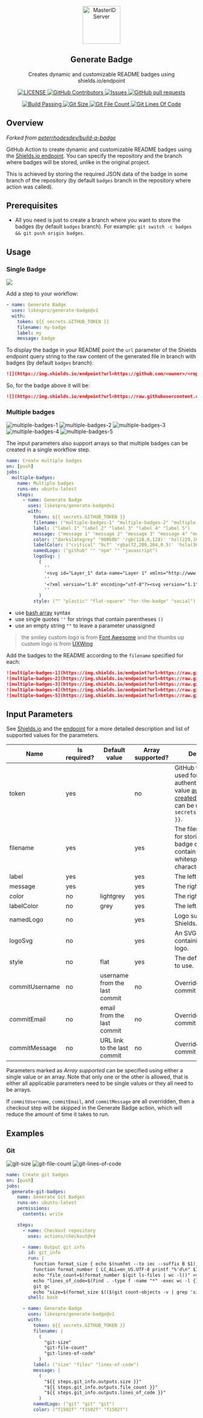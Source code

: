 <p align="center">
 <img width="100px" src="https://github.com/likespro.png" align="center" alt="MasterID Server" />
 <h2 align="center">Generate Badge</h2>
 <p align="center">Creates dynamic and customizable README badges using shields.io/endpoint</p>
</p>
<p align="center">
    <a href="https://github.com/likespro/generate-badge">
      <img alt="LICENSE" src="https://img.shields.io/badge/licence-MIT-yellow" />
    </a>
    <a href="https://github.com/likespro/generate-badge/graphs/contributors">
      <img alt="GitHub Contributors" src="https://img.shields.io/github/contributors/likespro/generate-badge" />
    </a>
    <a href="https://github.com/likespro/generate-badge/issues">
      <img alt="Issues" src="https://img.shields.io/github/issues/likespro/generate-badge?color=0088ff" />
    </a>
    <a href="https://github.com/likespro/generate-badge/pulls">
      <img alt="GitHub pull requests" src="https://img.shields.io/github/issues-pr/likespro/generate-badge?color=0088ff" />
    </a>
  </p>
<p align="center">
    <a href="https://github.com/likespro/generate-badge/actions/workflows/main-branch.yml">
      <img alt="Build Passing" src="https://github.com/likespro/generate-badge/workflows/Main Branch Workflow/badge.svg" />
    </a>
    <a href="https://github.com/likespro/generate-badge">
      <img alt="Git Size" src="https://img.shields.io/endpoint?url=https://raw.githubusercontent.com/likespro/generate-badge/badges/git-size.md" />
    </a>
    <a href="https://github.com/likespro/generate-badge">
      <img alt="Git File Count" src="https://img.shields.io/endpoint?url=https://raw.githubusercontent.com/likespro/generate-badge/badges/git-file-count.md" />
    </a>
    <a href="https://github.com/likespro/generate-badge">
      <img alt="Git Lines Of Code" src="https://img.shields.io/endpoint?url=https://raw.githubusercontent.com/likespro/generate-badge/badges/git-lines-of-code.md" />
    </a>
  </p>

## Overview
*Forked from [peterrhodesdev/build-a-badge](https://github.com/peterrhodesdev/build-a-badge)*

GitHub Action to create dynamic and customizable README badges using the [Shields.io endpoint](https://shields.io/endpoint). You can specify the repository and the branch where badges will be stored, unlike in the original project.

This is achieved by storing the required JSON data of the badge in some branch of the repository (by default `badges` branch in the repository where action was called).

## Prerequisites
- All you need is just to create a branch where you want to store the badges (by default `badges` branch). For example: `git switch -c badges && git push origin badges`.

## Usage
### Single Badge
![](https://img.shields.io/endpoint?url=https://raw.githubusercontent.com/likespro/generate-badge/badges/my-badge.md)

Add a step to your workflow:

```yml
- name: Generate Badge
  uses: likespro/generate-badge@v1
  with:
    token: ${{ secrets.GITHUB_TOKEN }}
    filename: my-badge
    label: my
    message: badge
```

To display the badge in your README point the `url` parameter of the Shields endpoint query string to the raw content of the generated file in branch with badges (by default `badges` branch):

```markdown
![](https://img.shields.io/endpoint?url=https://github.com/<owner>/<repo>/blob/<branch-with-badges>/<filename>.md)
```

So, for the badge above it will be:

```markdown
![](https://img.shields.io/endpoint?url=https://raw.githubusercontent.com/likespro/generate-badge/badges/my-badge.md)
```

### Multiple badges

![multiple-badges-1](https://img.shields.io/endpoint?url=https://raw.githubusercontent.com/likespro/generate-badge/badges/multiple-badges-1.md) ![multiple-badges-2](https://img.shields.io/endpoint?url=https://raw.githubusercontent.com/likespro/generate-badge/badges/multiple-badges-2.md) ![multiple-badges-3](https://img.shields.io/endpoint?url=https://raw.githubusercontent.com/likespro/generate-badge/badges/multiple-badges-3.md) ![multiple-badges-4](https://img.shields.io/endpoint?url=https://raw.githubusercontent.com/likespro/generate-badge/badges/multiple-badges-4.md) ![multiple-badges-5](https://img.shields.io/endpoint?url=https://raw.githubusercontent.com/likespro/generate-badge/badges/multiple-badges-5.md)

The input parameters also support arrays so that multiple badges can be created in a single workflow step.

```yml
name: Create multiple badges
on: [push]
jobs:
  multiple-badges:
    name: Multiple badges
    runs-on: ubuntu-latest
    steps:
      - name: Generate Badge
        uses: likespro/generate-badge@v1
        with:
          token: ${{ secrets.GITHUB_TOKEN }}
          filename: ("multiple-badges-1" "multiple-badges-2" "multiple-badges-3" "multiple-badges-4" "multiple-badges-5")
          label: ("label 1" "label 2" "label 3" "label 4" "label 5")
          message: ("message 1" "message 2" "message 3" "message 4" "message 5")
          color: ("darkslategrey" "008b8b" 'rgb(128,0,128)' 'hsl(229,100%,50%)' "")
          labelColor: ("critical" "9cf" 'rgba(72,209,204,0.5)' 'hsla(36,80%,40%,0.7)' "")
          namedLogo: ("github" "" "npm" "" "javascript")
          logoSvg: |
            (
              ''
              '<svg id="Layer_1" data-name="Layer 1" xmlns="http://www.w3.org/2000/svg" viewBox="0 0 122.88 122.88"><defs><style>.cls-1{fill:#ffd528;}.cls-1,.cls-2{fill-rule:evenodd;}.cls-2{fill:#141518;}</style></defs><title>smiley</title><path class="cls-1" d="M45.54,2.11A61.42,61.42,0,1,1,2.11,77.34,61.42,61.42,0,0,1,45.54,2.11Z"/><path class="cls-2" d="M45.78,32.27c4.3,0,7.79,5,7.79,11.27s-3.49,11.27-7.79,11.27S38,49.77,38,43.54s3.48-11.27,7.78-11.27Z"/><path class="cls-2" d="M77.1,32.27c4.3,0,7.78,5,7.78,11.27S81.4,54.81,77.1,54.81s-7.79-5-7.79-11.27S72.8,32.27,77.1,32.27Z"/><path d="M28.8,70.82a39.65,39.65,0,0,0,8.83,8.41,42.72,42.72,0,0,0,25,7.53,40.44,40.44,0,0,0,24.12-8.12,35.75,35.75,0,0,0,7.49-7.87.22.22,0,0,1,.31,0L97,73.14a.21.21,0,0,1,0,.29A45.87,45.87,0,0,1,82.89,88.58,37.67,37.67,0,0,1,62.83,95a39,39,0,0,1-20.68-5.55A50.52,50.52,0,0,1,25.9,73.57a.23.23,0,0,1,0-.28l2.52-2.5a.22.22,0,0,1,.32,0l0,0Z"/></svg>'
              ''
              '<?xml version="1.0" encoding="utf-8"?><svg version="1.1" id="Layer_1" xmlns="http://www.w3.org/2000/svg" xmlns:xlink="http://www.w3.org/1999/xlink" x="0px" y="0px" viewBox="0 0 122.88 106.16" style="enable-background:new 0 0 122.88 106.16" xml:space="preserve"><style type="text/css">.st0{fill-rule:evenodd;clip-rule:evenodd;}</style><g><path fill="#b5eaaa" class="st0" d="M4.02,44.6h27.36c2.21,0,4.02,1.81,4.02,4.03v53.51c0,2.21-1.81,4.03-4.02,4.03H4.02 c-2.21,0-4.02-1.81-4.02-4.03V48.63C0,46.41,1.81,44.6,4.02,44.6L4.02,44.6z M63.06,4.46c2.12-10.75,19.72-0.85,20.88,16.48 c0.35,5.3-0.2,11.47-1.5,18.36l25.15,0c10.46,0.41,19.59,7.9,13.14,20.2c1.47,5.36,1.69,11.65-2.3,14.13 c0.5,8.46-1.84,13.7-6.22,17.84c-0.29,4.23-1.19,7.99-3.23,10.88c-3.38,4.77-6.12,3.63-11.44,3.63H55.07 c-6.73,0-10.4-1.85-14.8-7.37V51.31c12.66-3.42,19.39-20.74,22.79-32.11V4.46L63.06,4.46z"/></g></svg>'
              ''
            )
          style: ("" "plastic" "flat-square" "for-the-badge" "social")
```

- use [bash array](https://www.gnu.org/software/bash/manual/html_node/Arrays.html) syntax
- use single quotes `''` for strings that contain parentheses `()`
- use an empty string `""` to leave a parameter unassigned

> the smiley custom logo is from [Font Awesome](https://fontawesome.com/v5/icons/smile?s=solid) and the thumbs up custom logo is from [UXWing](https://uxwing.com/thumbs-up-black-icon/)

Add the badges to the README according to the `filename` specified for each:

```markdown
![multiple-badges-1](https://img.shields.io/endpoint?url=https://raw.githubusercontent.com/likespro/generate-badge/badges/multiple-badges-1.md) 
![multiple-badges-2](https://img.shields.io/endpoint?url=https://raw.githubusercontent.com/likespro/generate-badge/badges/multiple-badges-2.md) 
![multiple-badges-3](https://img.shields.io/endpoint?url=https://raw.githubusercontent.com/likespro/generate-badge/badges/multiple-badges-3.md) 
![multiple-badges-4](https://img.shields.io/endpoint?url=https://raw.githubusercontent.com/likespro/generate-badge/badges/multiple-badges-4.md) 
![multiple-badges-5](https://img.shields.io/endpoint?url=https://raw.githubusercontent.com/likespro/generate-badge/badges/multiple-badges-5.md)
```

## Input Parameters

See [Shields.io](https://shields.io/) and the [endpoint](https://shields.io/endpoint) for a more detailed description and list of supported values for the parameters.

| Name           | Is required? | Default value | Array supported? | Description |
|----------------| --- | --- | --- | --- |
| token          | yes | | no | GitHub token secret used for authentication. The value [automatically created by GitHub](https://docs.github.com/en/actions/security-guides/automatic-token-authentication) can be used: `${{ secrets.GITHUB_TOKEN }}`. |
| filename       | yes | | yes | The filename to use for storing the JSON badge data. It cannot contain any whitespace characters. |
| label          | yes | | yes | The left text. |
| message        | yes | | yes | The right text. |
| color          | no | lightgrey | yes | The right color. |
| labelColor     | no | grey | yes | The left color. |
| namedLogo      | no | | yes | Logo supported by Shields. |
| logoSvg        | no | | yes | An SVG string containing a custom logo. |
| style          | no | flat | yes | The default template to use. |
| commitUsername | no | username from the last commit | no | Override for the commit username. |
| commitEmail    | no | email from the last commit | no | Override for the commit email. |
| commitMessage  | no | URL link to the last commit | no | Override for the commit message. |

Parameters marked as *Array supported* can be specified using either a single value or an array. Note that only one or the other is allowed, that is either all applicable parameters need to be single values or they all need to be arrays.

If `commitUsername`, `commitEmail`, and `commitMessage` are all overridden, then a checkout step will be skipped in the Generate Badge action, which will reduce the amount of time it takes to run.

## Examples
### Git
![git-size](https://img.shields.io/endpoint?url=https://raw.githubusercontent.com/likespro/generate-badge/badges/git-size.md) ![git-file-count](https://img.shields.io/endpoint?url=https://raw.githubusercontent.com/likespro/generate-badge/badges/git-file-count.md) ![git-lines-of-code](https://img.shields.io/endpoint?url=https://raw.githubusercontent.com/likespro/generate-badge/badges/git-lines-of-code.md)

```yml
name: Create git badges
on: [push]
jobs:
  generate-git-badges:
    name: Generate Git Badges
    runs-on: ubuntu-latest
    permissions:
      contents: write

    steps:
      - name: Checkout repository
        uses: actions/checkout@v4

      - name: Output git info
        id: git_info
        run: |
          function format_size { echo $(numfmt --to iec --suffix B $1); }
          function format_number { LC_ALL=en_US.UTF-8 printf "%'d\n" $1; }
          echo "file_count=$(format_number $(git ls-files | wc -l))" >> $GITHUB_OUTPUT
          echo "lines_of_code=$(find . -type f -name "*" -exec wc -l {} + | awk '{s+=$1} END {print s}')" >> $GITHUB_OUTPUT
          git gc
          echo "size=$(format_size $(($(git count-objects -v | grep 'size-pack: ' | sed 's/size-pack: //g' | tr -d '\n') * 1024)))" >> $GITHUB_OUTPUT
        shell: bash

      - name: Generate-Badge
        uses: likespro/generate-badge@v1
        with:
          token: ${{ secrets.GITHUB_TOKEN }}
          filename: |
            (
              "git-size"
              "git-file-count"
              "git-lines-of-code"
            )
          label: ("size" "files" "lines-of-code")
          message: |
            (
              "${{ steps.git_info.outputs.size }}"
              "${{ steps.git_info.outputs.file_count }}"
              "${{ steps.git_info.outputs.lines_of_code }}"
            )
          namedLogo: ("git" "git" "git")
          color: ("f1502f" "f1502f" "f1502f")
```
